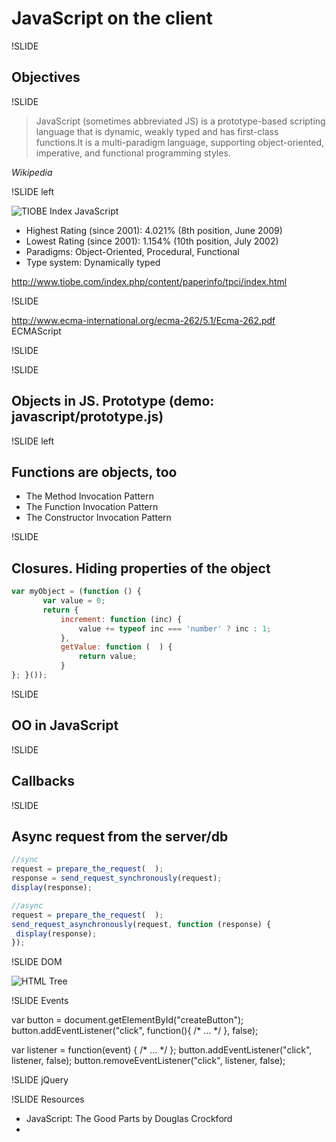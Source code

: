 # JavaScript on the client

!SLIDE

## Objectives

!SLIDE
>JavaScript (sometimes abbreviated JS) is a prototype-based  scripting language that is dynamic, weakly typed and has first-class functions.It is a multi-paradigm language, supporting object-oriented, imperative, and functional programming styles. 

*Wikipedia*

!SLIDE left

![TIOBE Index JavaScript](images/history_JavaScript.png)

- Highest Rating (since 2001): 4.021% (8th position, June 2009)
- Lowest Rating (since 2001): 1.154% (10th position, July 2002)
- Paradigms: Object-Oriented, Procedural, Functional
- Type system: Dynamically typed

http://www.tiobe.com/index.php/content/paperinfo/tpci/index.html

!SLIDE

http://www.ecma-international.org/ecma-262/5.1/Ecma-262.pdf
ECMAScript

!SLIDE

<div>
  <textarea id="code" name="code" class="code" mode="javascript" style="display: none;" runnable="true">
    var add = function (a, b) {
       return a + b;
   };
   console.log(add(2,3))
  </textarea>
</div>

!SLIDE

## Objects in JS. Prototype (demo: javascript/prototype.js)

!SLIDE left

## Functions are objects, too
* The Method Invocation Pattern
* The Function Invocation Pattern
* The Constructor Invocation Pattern

!SLIDE

## Closures. Hiding properties of the object

``` js
var myObject = (function () {
       var value = 0;
       return {
           increment: function (inc) {
               value += typeof inc === 'number' ? inc : 1;
           },
           getValue: function (  ) {
               return value;
           }
}; }());
```

!SLIDE 
## OO in JavaScript

!SLIDE

## Callbacks

<div>
  <textarea id="code" name="code" class="code" mode="javascript" style="display: none;" runnable="true">
  // define our function with the callback argument
  function some_function(arg1, arg2, callback) {
   // this generates a random number between
   // arg1 and arg2
   var my_number = Math.ceil(Math.random() * (arg1 - arg2) + arg2);
   // then we're done, so we'll call the callback and
   // pass our result
   callback(my_number);
  }
  // call the function
  some_function(5, 15, function(num) {
   // this anonymous function will run when the
   // callback is called
   console.log("callback called! " + num);
  });
  </textarea>
</div>

!SLIDE
## Async request from the server/db

``` js
//sync
request = prepare_the_request(  );
response = send_request_synchronously(request);
display(response);
``` 

```js 
//async
request = prepare_the_request(  );
send_request_asynchronously(request, function (response) {
 display(response);
});
``` 

!SLIDE
DOM
<html>
  <head>
      <title>My title</title>
  </head>
  <body>
    <a href=""></a>
  </body>
</html>

![HTML Tree](images/htmltree.gif) 

!SLIDE
Events

var button = document.getElementById("createButton");
button.addEventListener("click", function(){ /* ... */ }, false);

var listener = function(event) { /* ... */ };
button.addEventListener("click", listener, false);
button.removeEventListener("click", listener, false);

!SLIDE
jQuery

!SLIDE
Resources

- JavaScript: The Good Parts by Douglas Crockford
- 



